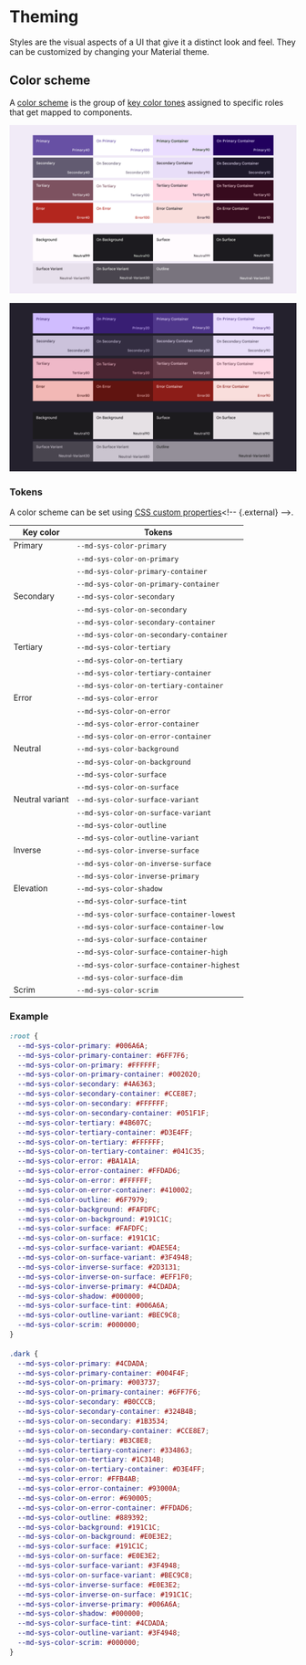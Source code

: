 # Theming

<!--*
# Document freshness: For more information, see go/fresh-source.
freshness: { owner: 'lizmitchell' reviewed: '2023-01-23' }
tag: 'docType:concepts'
*-->

<!-- go/mwc/docs/theming -->

<!-- [TOC] -->

Styles are the visual aspects of a UI that give it a distinct look and feel.
They can be customized by changing your Material theme.

## Color scheme

A
[color scheme](https://m3.material.io/styles/color/the-color-system/color-roles#f005bd5b-3b5b-4354-9564-4791399cea67)<!-- {.external} -->
is the group of
[key color tones](https://m3.material.io/styles/color/the-color-system/key-colors-tones#5fdf196d-1e21-4d03-ae63-e802d61ad5ee)<!-- {.external} -->
assigned to specific roles that get mapped to components.

![Full palette derived from baseline colors](images/color-scheme-light.png)

![Dark palette derived from baseline colors](images/color-scheme-dark.png)

### Tokens

A color scheme can be set using
[CSS custom properties](https://developer.mozilla.org/en-US/docs/Web/CSS/--*)<!-- {.external} -->.

Key color       | Tokens
--------------- | ------------------------------------------
Primary         | `--md-sys-color-primary`
&nbsp;          | `--md-sys-color-on-primary`
&nbsp;          | `--md-sys-color-primary-container`
&nbsp;          | `--md-sys-color-on-primary-container`
Secondary       | `--md-sys-color-secondary`
&nbsp;          | `--md-sys-color-on-secondary`
&nbsp;          | `--md-sys-color-secondary-container`
&nbsp;          | `--md-sys-color-on-secondary-container`
Tertiary        | `--md-sys-color-tertiary`
&nbsp;          | `--md-sys-color-on-tertiary`
&nbsp;          | `--md-sys-color-tertiary-container`
&nbsp;          | `--md-sys-color-on-tertiary-container`
Error           | `--md-sys-color-error`
&nbsp;          | `--md-sys-color-on-error`
&nbsp;          | `--md-sys-color-error-container`
&nbsp;          | `--md-sys-color-on-error-container`
Neutral         | `--md-sys-color-background`
&nbsp;          | `--md-sys-color-on-background`
&nbsp;          | `--md-sys-color-surface`
&nbsp;          | `--md-sys-color-on-surface`
Neutral variant | `--md-sys-color-surface-variant`
&nbsp;          | `--md-sys-color-on-surface-variant`
&nbsp;          | `--md-sys-color-outline`
&nbsp;          | `--md-sys-color-outline-variant`
Inverse         | `--md-sys-color-inverse-surface`
&nbsp;          | `--md-sys-color-on-inverse-surface`
&nbsp;          | `--md-sys-color-inverse-primary`
Elevation       | `--md-sys-color-shadow`
&nbsp;          | `--md-sys-color-surface-tint`
&nbsp;          | `--md-sys-color-surface-container-lowest`
&nbsp;          | `--md-sys-color-surface-container-low`
&nbsp;          | `--md-sys-color-surface-container`
&nbsp;          | `--md-sys-color-surface-container-high`
&nbsp;          | `--md-sys-color-surface-container-highest`
&nbsp;          | `--md-sys-color-surface-dim`
Scrim           | `--md-sys-color-scrim`

### Example

```css
:root {
  --md-sys-color-primary: #006A6A;
  --md-sys-color-primary-container: #6FF7F6;
  --md-sys-color-on-primary: #FFFFFF;
  --md-sys-color-on-primary-container: #002020;
  --md-sys-color-secondary: #4A6363;
  --md-sys-color-secondary-container: #CCE8E7;
  --md-sys-color-on-secondary: #FFFFFF;
  --md-sys-color-on-secondary-container: #051F1F;
  --md-sys-color-tertiary: #4B607C;
  --md-sys-color-tertiary-container: #D3E4FF;
  --md-sys-color-on-tertiary: #FFFFFF;
  --md-sys-color-on-tertiary-container: #041C35;
  --md-sys-color-error: #BA1A1A;
  --md-sys-color-error-container: #FFDAD6;
  --md-sys-color-on-error: #FFFFFF;
  --md-sys-color-on-error-container: #410002;
  --md-sys-color-outline: #6F7979;
  --md-sys-color-background: #FAFDFC;
  --md-sys-color-on-background: #191C1C;
  --md-sys-color-surface: #FAFDFC;
  --md-sys-color-on-surface: #191C1C;
  --md-sys-color-surface-variant: #DAE5E4;
  --md-sys-color-on-surface-variant: #3F4948;
  --md-sys-color-inverse-surface: #2D3131;
  --md-sys-color-inverse-on-surface: #EFF1F0;
  --md-sys-color-inverse-primary: #4CDADA;
  --md-sys-color-shadow: #000000;
  --md-sys-color-surface-tint: #006A6A;
  --md-sys-color-outline-variant: #BEC9C8;
  --md-sys-color-scrim: #000000;
}

.dark {
  --md-sys-color-primary: #4CDADA;
  --md-sys-color-primary-container: #004F4F;
  --md-sys-color-on-primary: #003737;
  --md-sys-color-on-primary-container: #6FF7F6;
  --md-sys-color-secondary: #B0CCCB;
  --md-sys-color-secondary-container: #324B4B;
  --md-sys-color-on-secondary: #1B3534;
  --md-sys-color-on-secondary-container: #CCE8E7;
  --md-sys-color-tertiary: #B3C8E8;
  --md-sys-color-tertiary-container: #334863;
  --md-sys-color-on-tertiary: #1C314B;
  --md-sys-color-on-tertiary-container: #D3E4FF;
  --md-sys-color-error: #FFB4AB;
  --md-sys-color-error-container: #93000A;
  --md-sys-color-on-error: #690005;
  --md-sys-color-on-error-container: #FFDAD6;
  --md-sys-color-outline: #889392;
  --md-sys-color-background: #191C1C;
  --md-sys-color-on-background: #E0E3E2;
  --md-sys-color-surface: #191C1C;
  --md-sys-color-on-surface: #E0E3E2;
  --md-sys-color-surface-variant: #3F4948;
  --md-sys-color-on-surface-variant: #BEC9C8;
  --md-sys-color-inverse-surface: #E0E3E2;
  --md-sys-color-inverse-on-surface: #191C1C;
  --md-sys-color-inverse-primary: #006A6A;
  --md-sys-color-shadow: #000000;
  --md-sys-color-surface-tint: #4CDADA;
  --md-sys-color-outline-variant: #3F4948;
  --md-sys-color-scrim: #000000;
}
```
